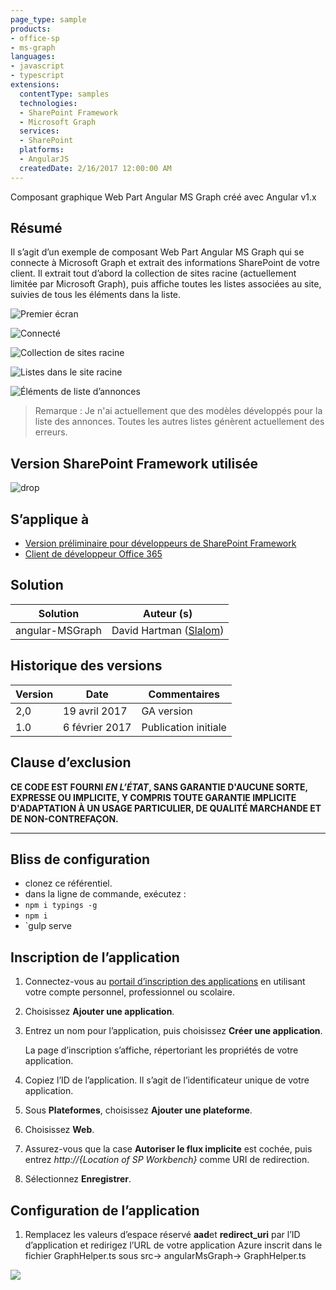 ```yaml
---
page_type: sample
products:
- office-sp
- ms-graph
languages:
- javascript
- typescript
extensions:
  contentType: samples
  technologies:
  - SharePoint Framework
  - Microsoft Graph
  services:
  - SharePoint
  platforms:
  - AngularJS
  createdDate: 2/16/2017 12:00:00 AM
---
```

Composant graphique Web Part Angular MS Graph créé avec Angular v1.x

## Résumé
Il s’agit d’un exemple de composant Web Part Angular MS Graph qui se connecte à Microsoft Graph et extrait des informations SharePoint de votre client.
Il extrait tout d’abord la collection de sites racine (actuellement limitée par Microsoft Graph),
puis affiche toutes les listes associées au site, suivies de tous les éléments dans la liste.

![Premier écran](./assets/Connect.png)

![Connecté](./assets/Connected.png)

![Collection de sites racine](./assets/Root.png)

![Listes dans le site racine](./assets/Lists.png)

![Éléments de liste d’annonces](./assets/Items.png)


> Remarque : Je n'ai actuellement que des modèles développés pour la liste des annonces. Toutes les autres listes génèrent actuellement des erreurs.

## Version SharePoint Framework utilisée 
![drop](https://img.shields.io/badge/drop-ga-green.svg)

## S’applique à

* [Version préliminaire pour développeurs de SharePoint Framework](https://learn.microsoft.com/sharepoint/dev/spfx/sharepoint-framework-overview)
* [Client de développeur Office 365](https://learn.microsoft.com/sharepoint/dev/spfx/set-up-your-developer-tenant)

## Solution

Solution|Auteur (s)
--------|---------
angular-MSGraph|David Hartman ([Slalom](https://slalom.com))

## Historique des versions

Version|Date|Commentaires
-------|----|--------
2,0 | 19 avril 2017|GA version
1.0|6 février 2017|Publication initiale

## Clause d’exclusion
**CE CODE EST FOURNI *EN L’ÉTAT*, SANS GARANTIE D'AUCUNE SORTE, EXPRESSE OU IMPLICITE, Y COMPRIS TOUTE GARANTIE IMPLICITE D'ADAPTATION À UN USAGE PARTICULIER, DE QUALITÉ MARCHANDE ET DE NON-CONTREFAÇON.**

---

## Bliss de configuration
- clonez ce référentiel.
- dans la ligne de commande, exécutez :
 - `npm i typings -g`
 - `npm i`
 - `gulp serve

## Inscription de l’application

1. Connectez-vous au [portail d’inscription des applications](https://apps.dev.microsoft.com/) en utilisant votre compte personnel, professionnel ou scolaire.

2. Choisissez **Ajouter une application**.

3. Entrez un nom pour l’application, puis choisissez **Créer une application**.

   La page d’inscription s’affiche, répertoriant les propriétés de votre application.

4. Copiez l’ID de l’application. Il s’agit de l’identificateur unique de votre application.

5. Sous **Plateformes**, choisissez **Ajouter une plateforme**.

6. Choisissez **Web**.

7. Assurez-vous que la case **Autoriser le flux implicite** est cochée, puis entrez *http://{Location of SP Workbench}* comme URI de redirection.

8. Sélectionnez **Enregistrer**.

## Configuration de l’application
1. Remplacez les valeurs d’espace réservé **aad**et **redirect_uri** par l’ID d’application et
redirigez l’URL de votre application Azure inscrit dans le fichier GraphHelper.ts sous src-> angularMsGraph-> GraphHelper.ts

<img src="https://pnptelemetry.azurewebsites.net/sp-dev-fx-webparts/samples/angular-msgraph" /> 
